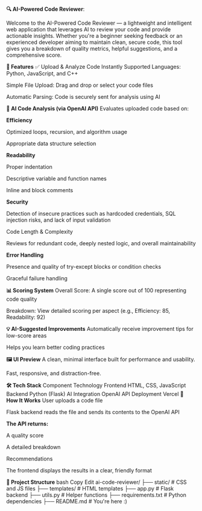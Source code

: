 **🔍 AI-Powered Code Reviewer**:

Welcome to the AI-Powered Code Reviewer — a lightweight and intelligent web application that leverages AI to review your code and provide actionable insights. Whether you're a beginner seeking feedback or an experienced developer aiming to maintain clean, secure code, this tool gives you a breakdown of quality metrics, helpful suggestions, and a comprehensive score.

**🚀 Features**
✅ Upload & Analyze Code Instantly
Supported Languages: Python, JavaScript, and C++

Simple File Upload: Drag and drop or select your code files

Automatic Parsing: Code is securely sent for analysis using AI

**🧠 AI Code Analysis (via OpenAI API)**
Evaluates uploaded code based on:

**Efficiency**

Optimized loops, recursion, and algorithm usage

Appropriate data structure selection

**Readability**

Proper indentation

Descriptive variable and function names

Inline and block comments

**Security**

Detection of insecure practices such as hardcoded credentials, SQL injection risks, and lack of input validation

Code Length & Complexity

Reviews for redundant code, deeply nested logic, and overall maintainability

**Error Handling**

Presence and quality of try-except blocks or condition checks

Graceful failure handling

**📊 Scoring System**
Overall Score: A single score out of 100 representing code quality

Breakdown: View detailed scoring per aspect (e.g., Efficiency: 85, Readability: 92)

**💡 AI-Suggested Improvements**
Automatically receive improvement tips for low-score areas

Helps you learn better coding practices

**🖼️ UI Preview**
A clean, minimal interface built for performance and usability.

Fast, responsive, and distraction-free.

**🛠️ Tech Stack**
Component	Technology
Frontend	HTML, CSS, JavaScript
Backend	Python (Flask)
AI Integration	OpenAI API
Deployment	Vercel
**🧪 How It Works**
User uploads a code file

Flask backend reads the file and sends its contents to the OpenAI API

**The API returns:**

A quality score

A detailed breakdown

Recommendations

The frontend displays the results in a clear, friendly format

**📁 Project Structure**
bash
Copy
Edit
ai-code-reviewer/
├── static/                # CSS and JS files
├── templates/             # HTML templates
├── app.py                 # Flask backend
├── utils.py               # Helper functions
├── requirements.txt       # Python dependencies
├── README.md              # You're here :)
